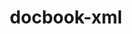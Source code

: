 ---
title: "docbook-xml"
layout: cache
categories: [package, develop]
meta: {"compilers": ["none"], "num_specs": 9, "num_specs_by_stack": {"e4s": 7, "hep": 3, "root": 9}, "oss": ["ubuntu22.04"], "platforms": ["linux"], "stacks": ["e4s", "hep", "root"], "targets": ["x86_64_v3"], "versions": ["4.5"]}
spec_details: [{"compiler": "none", "hash": "37vqsjajdk7x4ncjh6ogqj5qvbwyuznl", "os": "ubuntu22.04", "platform": "linux", "size": "-", "stacks": ["e4s", "root"], "target": "x86_64_v3", "variants": ["build_system=generic"], "versions": ["4.5"]}, {"compiler": "none", "hash": "5qlnvbtieugjelv5da7oge7fv6groebg", "os": "ubuntu22.04", "platform": "linux", "size": "-", "stacks": ["hep", "root"], "target": "x86_64_v3", "variants": ["build_system=generic"], "versions": ["4.5"]}, {"compiler": "none", "hash": "bwnva2vyhwgzaiaiknmnfavlgjp5bblx", "os": "ubuntu22.04", "platform": "linux", "size": "-", "stacks": ["e4s", "root"], "target": "x86_64_v3", "variants": ["build_system=generic"], "versions": ["4.5"]}, {"compiler": "none", "hash": "ii3pwudkndkys2eqtwuas57be2nqh2be", "os": "ubuntu22.04", "platform": "linux", "size": "-", "stacks": ["e4s", "root"], "target": "x86_64_v3", "variants": ["build_system=generic"], "versions": ["4.5"]}, {"compiler": "none", "hash": "ouytdqgjrwvpzuk4uqloy6wywy5eii2n", "os": "ubuntu22.04", "platform": "linux", "size": "-", "stacks": ["e4s", "hep", "root"], "target": "x86_64_v3", "variants": ["build_system=generic"], "versions": ["4.5"]}, {"compiler": "none", "hash": "pdkygqpxxugrdop4uvgo7ii4lodd67dl", "os": "ubuntu22.04", "platform": "linux", "size": "-", "stacks": ["e4s", "root"], "target": "x86_64_v3", "variants": ["build_system=generic"], "versions": ["4.5"]}, {"compiler": "none", "hash": "u4g57i6hhqc4cybxu3arxahn5rbgznku", "os": "ubuntu22.04", "platform": "linux", "size": "-", "stacks": ["hep", "root"], "target": "x86_64_v3", "variants": ["build_system=generic"], "versions": ["4.5"]}, {"compiler": "none", "hash": "vkstymigsuyuooa3upnf2e6omcruo27q", "os": "ubuntu22.04", "platform": "linux", "size": "-", "stacks": ["e4s", "root"], "target": "x86_64_v3", "variants": ["build_system=generic"], "versions": ["4.5"]}, {"compiler": "none", "hash": "ze2vn4nl2awnad3czcwpyjemb2fxrojt", "os": "ubuntu22.04", "platform": "linux", "size": "-", "stacks": ["e4s", "root"], "target": "x86_64_v3", "variants": ["build_system=generic"], "versions": ["4.5"]}]
---